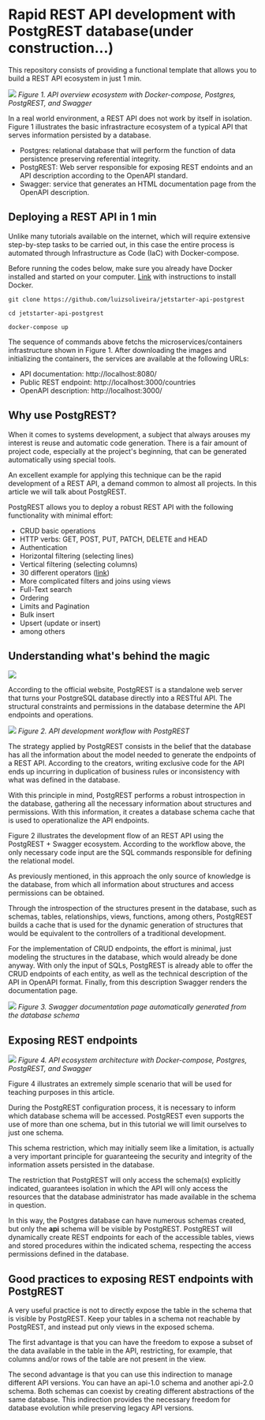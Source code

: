 # Rapid REST API development with PostgREST database(under construction...)

This repository consists of providing a functional template that allows you to build a REST API ecosystem in just 1 min. 

![](./doc/images/API-ecosystem-Postgrest-OverviewArchitecture.png "")
*Figure 1. API overview ecosystem with Docker-compose, Postgres, PostgREST, and Swagger*

In a real world environment, a REST API does not work by itself in isolation. Figure 1 illustrates the basic infrastracture ecosystem of a typical API that serves information persisted by a database.
 
 * Postgres: relational database that will perform the function of data persistence preserving referential integrity.
 * PostgREST: Web server responsible for exposing REST endoints and an API description according to the  OpenAPI standard.
 * Swagger: service that generates an HTML documentation page from the OpenAPI description.

 ## Deploying a REST API in 1 min
 
 Unlike many tutorials available on the internet, which will require extensive step-by-step tasks to be carried out, in this case the entire process is automated through Infrastructure as Code (IaC) with Docker-compose.

 Before running the codes below, make sure you already have Docker installed and started on your computer. [Link](https://docs.docker.com/get-docker/) with instructions to install Docker.

```shell
git clone https://github.com/luizsoliveira/jetstarter-api-postgrest

cd jetstarter-api-postgrest

docker-compose up

```

The sequence of commands above fetchs the microservices/containers infrastructure shown in Figure 1. After downloading the images and initializing the containers, the services are available at the following URLs:

* API documentation: http://localhost:8080/
* Public REST endpoint: http://localhost:3000/countries
* OpenAPI description: http://localhost:3000/

## Why use PostgREST?

When it comes to systems development, a subject that always arouses my interest is reuse and automatic code generation. There is a fair amount of project code, especially at the project's beginning, that can be generated automatically using special tools.

An excellent example for applying this technique can be the rapid development of a REST API, a demand common to almost all projects. In this article we will talk about PostgREST.

PostgREST allows you to deploy a robust REST API with the following functionality with minimal effort:
* CRUD basic operations
* HTTP verbs: GET, POST, PUT, PATCH, DELETE and HEAD
* Authentication
* Horizontal filtering (selecting lines)
* Vertical filtering (selecting columns)
* 30 different operators ([link](https://postgrest.org/en/stable/references/api/tables_views.html#operators))
* More complicated filters and joins using views
* Full-Text search
* Ordering
* Limits and Pagination
* Bulk insert
* Upsert (update or insert)
* among others

## Understanding what's behind the magic

![](./doc/images/magic.gif "")



According to the official website, PostgREST is a standalone web server that turns your PostgreSQL database directly into a RESTful API. The structural constraints and permissions in the database determine the API endpoints and operations.

![](./doc/images/API-ecosystem-Postgrest-Workflow.png "")
*Figure 2. API development workflow with PostgREST*

The strategy applied by PostgREST consists in the belief that the database has all the information about the model needed to generate the endpoints of a REST API. According to the creators, writing exclusive code for the API ends up incurring in duplication of business rules or inconsistency with what was defined in the database.

With this principle in mind, PostgREST performs a robust introspection in the database, gathering all the necessary information about structures and permissions. With this information, it creates a database schema cache that is used to operationalize the API endpoints.

Figure 2 illustrates the development flow of an REST API using the PostgREST + Swagger ecosystem. According to the workflow above, the only necessary code input are the SQL commands responsible for defining the relational model.

As previously mentioned, in this approach the only source of knowledge is the database, from which all information about structures and access permissions can be obtained.

Through the introspection of the structures present in the database, such as schemas, tables, relationships, views, functions, among others, PostgREST builds a cache that is used for the dynamic generation of structures that would be equivalent to the controllers of a traditional development.

For the implementation of CRUD endpoints, the effort is minimal, just modeling the structures in the database, which would already be done anyway. With only the input of SQLs, PostgREST is already able to offer the CRUD endpoints of each entity, as well as the technical description of the API in OpenAPI format. Finally, from this description Swagger renders the documentation page.

![](./doc/images/swagger-example.png "")
*Figure 3. Swagger documentation page automatically generated from the database schema*

## Exposing REST endpoints

![](./doc/images/API-ecosystem-Postgrest-Architecture.png "")
*Figure 4. API ecosystem architecture with Docker-compose, Postgres, PostgREST, and Swagger*

Figure 4 illustrates an extremely simple scenario that will be used for teaching purposes in this article.

During the PostgREST configuration process, it is necessary to inform which database schema will be accessed. PostgREST even supports the use of more than one schema, but in this tutorial we will limit ourselves to just one schema.

This schema restriction, which may initially seem like a limitation, is actually a very important principle for guaranteeing the security and integrity of the information assets persisted in the database.

The restriction that PostgREST will only access the schema(s) explicitly indicated, guarantees isolation in which the API will only access the resources that the database administrator has made available in the schema in question.

In this way, the Postgres database can have numerous schemas created, but only the **api** schema will be visible by PostgREST. PostgREST will dynamically create REST endpoints for each of the accessible tables, views and stored procedures within the indicated schema, respecting the access permissions defined in the database.

## Good practices to exposing REST endpoints with PostgREST

A very useful practice is not to directly expose the table in the schema that is visible by PostgREST. Keep your tables in a schema not reachable by PostgREST, and instead put only views in the exposed schema.

The first advantage is that you can have the freedom to expose a subset of the data available in the table in the API, restricting, for example, that columns and/or rows of the table are not present in the view.

The second advantage is that you can use this indirection to manage different API versions. You can have an api-1.0 schema and another api-2.0 schema. Both schemas can coexist by creating different abstractions of the same database. This indirection provides the necessary freedom for database evolution while preserving legacy API versions.





